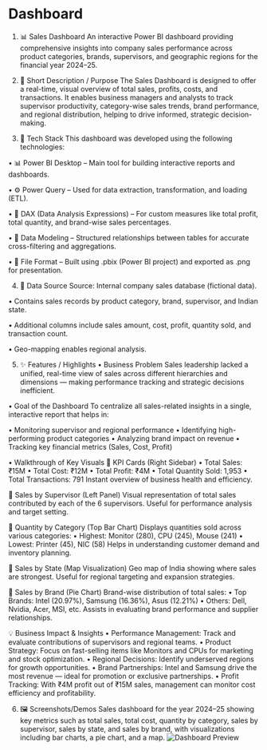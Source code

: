 # Dashboard
1. 📊 Sales Dashboard
 An interactive Power BI dashboard providing comprehensive insights into company sales performance across product categories, brands, supervisors, and geographic regions for the financial year 2024–25.

2. 📝 Short Description / Purpose
 The Sales Dashboard is designed to offer a real-time, visual overview of total sales, profits, costs, and transactions. It enables business managers and analysts to track supervisor productivity, category-wise   sales trends, brand performance, and regional distribution, helping to drive informed, strategic decision-making.

3. 🧰 Tech Stack
 This dashboard was developed using the following technologies:

 • 📊 Power BI Desktop – Main tool for building interactive reports and dashboards.

 • ⚙️ Power Query – Used for data extraction, transformation, and loading (ETL).

 • 🧠 DAX (Data Analysis Expressions) – For custom measures like total profit, total quantity, and brand-wise sales percentages.

 • 🧩 Data Modeling – Structured relationships between tables for accurate cross-filtering and aggregations.

 • 📁 File Format – Built using .pbix (Power BI project) and exported as .png for presentation.

4. 📂 Data Source
 Source: Internal company sales database (fictional data).

 • Contains sales records by product category, brand, supervisor, and Indian state.

 • Additional columns include sales amount, cost, profit, quantity sold, and transaction count.

 • Geo-mapping enables regional analysis.

5. ✨ Features / Highlights
 • Business Problem
   Sales leadership lacked a unified, real-time view of sales across different hierarchies and dimensions — making performance tracking and strategic decisions inefficient.

 • Goal of the Dashboard
   To centralize all sales-related insights in a single, interactive report that helps in:

  • Monitoring supervisor and regional performance
  • Identifying high-performing product categories
  • Analyzing brand impact on revenue
  • Tracking key financial metrics (Sales, Cost, Profit)

• Walkthrough of Key Visuals
🔹 KPI Cards (Right Sidebar)
 • Total Sales: ₹15M
 • Total Cost: ₹12M
 • Total Profit: ₹4M
 • Total Quantity Sold: 1,953
 • Total Transactions: 791
Instant overview of business health and efficiency.

🔹 Sales by Supervisor (Left Panel)
 Visual representation of total sales contributed by each of the 6 supervisors. Useful for performance analysis and target setting.

🔹 Quantity by Category (Top Bar Chart)
 Displays quantities sold across various categories:
 • Highest: Monitor (280), CPU (245), Mouse (241)
 • Lowest: Printer (45), NIC (58)
   Helps in understanding customer demand and inventory planning.

🔹 Sales by State (Map Visualization)
 Geo map of India showing where sales are strongest. Useful for regional targeting and expansion strategies.

🔹 Sales by Brand (Pie Chart)
 Brand-wise distribution of total sales:
 • Top Brands: Intel (20.97%), Samsung (16.36%), Asus (12.21%)
 • Others: Dell, Nvidia, Acer, MSI, etc.
   Assists in evaluating brand performance and supplier relationships.

💡 Business Impact & Insights
 • Performance Management: Track and evaluate contributions of supervisors and regional teams.
 • Product Strategy: Focus on fast-selling items like Monitors and CPUs for marketing and stock optimization.
 • Regional Decisions: Identify underserved regions for growth opportunities.
 • Brand Partnerships: Intel and Samsung drive the most revenue — ideal for promotion or exclusive partnerships.
 • Profit Tracking: With ₹4M profit out of ₹15M sales, management can monitor cost efficiency and profitability.

6. 🖼️ Screenshots/Demos
   Sales dashboard for the year 2024–25 showing key metrics such as total sales, total cost, quantity by category, sales by supervisor, sales by state, and sales by brand, with visualizations including bar
   charts, a pie chart, and a map.
   ![Dashboard Preview](https://github.com/Soumipal56/Sales_dashboard/blob/main/dashboard.png)
